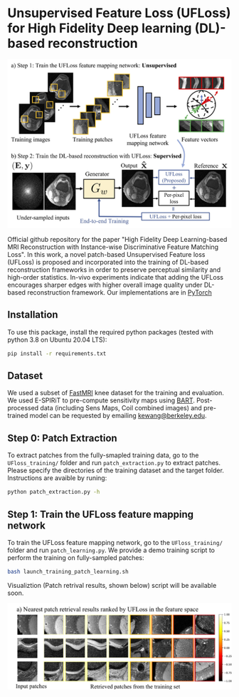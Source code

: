 # Unsupervised Feature Loss (UFLoss) for High Fidelity Deep learning (DL)-based reconstruction
<img src="github_images/Figure_1.jpg" width="900px"/>

Official github repository for the paper "High Fidelity Deep Learning-based MRI Reconstruction with Instance-wise Discriminative Feature Matching Loss". In this work, a novel patch-based Unsupervised Feature loss (UFLoss) is proposed and incorporated into the training of DL-based reconstruction frameworks in order to preserve perceptual similarity and high-order statistics. In-vivo experiments indicate that adding the UFLoss encourages sharper edges with higher overall image quality under DL-based reconstruction framework. Our implementations are in [PyTorch](https://pytorch.org/)



## Installation
To use this package, install the required python packages (tested with python 3.8 on Ubuntu 20.04 LTS):
```bash
pip install -r requirements.txt
```

## Dataset

We used a subset of [FastMRI](https://fastmri.org/) knee dataset for the training and evaluation. We used E-SPIRiT to pre-compute sensitivity maps using [BART](https://mrirecon.github.io/bart/). Post-processed data (including Sens Maps, Coil combined images) and pre-trained model can be requested by emailing <kewang@berkeley.edu>.


## Step 0: Patch Extraction
To extract patches from the fully-smapled training data, go to the `UFloss_training/` folder and run `patch_extraction.py` to extract patches. Please specify the directories of the training dataset and the target folder.
Instructions are avaible by runing:

```bash
python patch_extraction.py -h
```

## Step 1: Train the UFLoss feature mapping network

To train the UFLoss feature mapping network, go to the `UFloss_training/` folder and run `patch_learning.py`. We provide a demo training script to perform the training on fully-sampled patches:

```bash
bash launch_training_patch_learning.sh
```

Visualiztion (Patch retrival results, shown below) script will be available soon.

<img src="github_images/Figure5_half.jpg" width="900px"/>
